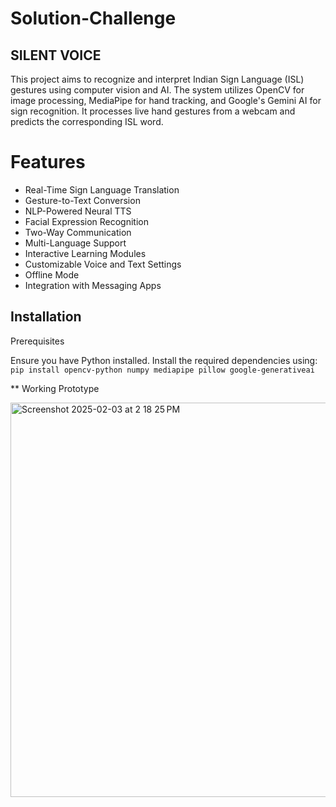 # Solution-Challenge

## SILENT VOICE

This project aims to recognize and interpret Indian Sign Language (ISL) gestures using computer vision and AI. The system utilizes OpenCV for image processing, MediaPipe for hand tracking, and Google's Gemini AI for sign recognition. It processes live hand gestures from a webcam and predicts the corresponding ISL word.

# Features

* Real-Time Sign Language Translation
* Gesture-to-Text Conversion
* NLP-Powered Neural TTS
* Facial Expression Recognition
* Two-Way Communication
* Multi-Language Support
* Interactive Learning Modules
* Customizable Voice and Text Settings
* Offline Mode
* Integration with Messaging Apps

## Installation
Prerequisites

Ensure you have Python installed. Install the required dependencies using:
`pip install opencv-python numpy mediapipe pillow google-generativeai`



** Working Prototype

<img width="631" alt="Screenshot 2025-02-03 at 2 18 25 PM" src="https://github.com/user-attachments/assets/94b76ae4-5707-4d24-91d4-659ae7571a29" />

